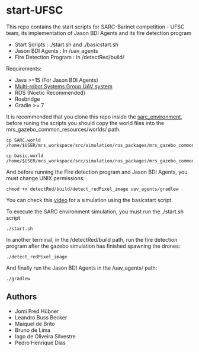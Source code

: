 
# start-UFSC

This repo contains the start scripts for SARC-Barinet competition - UFSC team, its implementation of Jason BDI Agents and its fire detection program

* Start Scripts : ./start.sh    and   ./basicstart.sh
* Jason BDI Agents : In /uav_agents
* Fire Detection Program : In /detectRed/build/

Requirements:
* Java >=15 (For Jason BDI Agents)
* [Multi-robot Systems Group UAV system](https://github.com/ctu-mrs/mrs_uav_system)
* ROS (Noetic Recommended)
* Rosbridge
* Gradle >= 7

It is recommended that you clone this repo inside the [sarc_environment](https://github.com/2nd-sarc-barinet-aerospace-competition/sarc_environment), 
before runing the scripts you should copy the world files into the mrs_gazebo_common_resources/worlds/ path.

    cp SARC.world       /home/$USER/mrs_workspace/src/simulation/ros_packages/mrs_gazebo_common_resources/worlds/

    cp basic.world       /home/$USER/mrs_workspace/src/simulation/ros_packages/mrs_gazebo_common_resources/worlds/


And before running the Fire detection program and Jason BDI Agents, you must change UNIX permissions:
    
    chmod +x detectRed/build/detect_redPixel_image uav_agents/gradlew

You can check this [video](https://youtu.be/-bLGymzZwzI) for a simulation using the basicstart script.

To execute the SARC environment simulation, you must run the ./start.sh script

    ./start.sh


In another terminal, in the /detectRed/build path, run the fire detection program after the gazebo simulation has finished spawning the drones:

    ./detect_redPixel_image

And finally run the Jason BDI Agents in the /uav_agents/ path:

    ./gradlew



## Authors

- Jomi Fred Hübner
- Leandro Buss Becker
- Maiquel de Brito
- Bruno de Lima
- Iago de Oliveira Silvestre
- Pedro Henrique Dias

